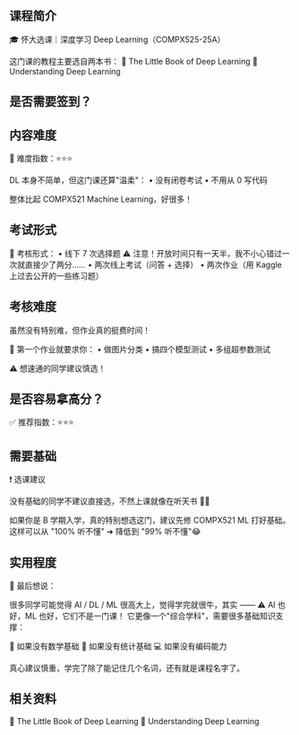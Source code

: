 ## 课程简介

🎓 怀大选课｜深度学习 Deep Learning（COMPX525-25A）

这门课的教程主要选自两本书：
📘 The Little Book of Deep Learning
📙 Understanding Deep Learning

## 是否需要签到？



## 内容难度

🌟 难度指数：⭐⭐⭐

DL 本身不简单，但这门课还算"温柔"：
• 没有闭卷考试
• 不用从 0 写代码

整体比起 COMPX521 Machine Learning，好很多！

## 考试形式

📝 考核形式：
• 线下 7 次选择题
⚠️ 注意！开放时间只有一天半，我不小心错过一次就直接少了两分……
• 两次线上考试（问答 + 选择）
• 两次作业（用 Kaggle 上过去公开的一些练习题）

## 考核难度

虽然没有特别难，但作业真的挺费时间！

📌 第一个作业就要求你：
• 做图片分类
• 搞四个模型测试
• 多组超参数测试

⚠️ 想速通的同学建议慎选！

## 是否容易拿高分？

✅ 推荐指数：⭐⭐⭐

## 需要基础

❗ 选课建议

没有基础的同学不建议直接选，不然上课就像在听天书 📖💫

如果你是 B 学期入学，真的特别想选这门，建议先修 COMPX521 ML 打好基础。
这样可以从 "100% 听不懂" ➜ 降低到 "99% 听不懂"😂

## 实用程度

🎯 最后想说：

很多同学可能觉得 AI / DL / ML 很高大上，觉得学完就很牛，其实 ——
⚠️ AI 也好，ML 也好，它们不是一门课！
它更像一个"综合学科"，需要很多基础知识支撑：

📐 如果没有数学基础
🧮 如果没有统计基础
💻 如果没有编码能力

真心建议慎重，学完了除了能记住几个名词，还有就是课程名字了。

## 相关资料

📘 The Little Book of Deep Learning
📙 Understanding Deep Learning 